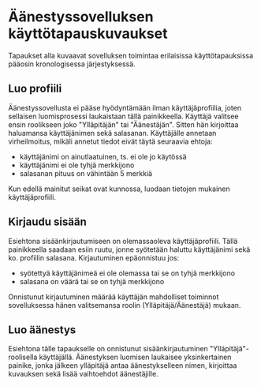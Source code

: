 # Äänestyssovelluksen käyttötapauskuvaukset
Tapaukset alla kuvaavat sovelluksen toimintaa erilaisissa käyttötapauksissa pääosin kronologisessa järjestyksessä.

## Luo profiili
Äänestyssovellusta ei pääse hyödyntämään ilman käyttäjäprofiilia, joten sellaisen luomisprosessi laukaistaan tällä painikkeella. Käyttäjä valitsee ensin roolikseen joko "Ylläpitäjän" tai "Äänestäjän". Sitten hän kirjoittaa haluamansa käyttäjänimen sekä salasanan. Käyttäjälle annetaan virheilmoitus, mikäli annetut tiedot eivät täytä seuraavia ehtoja:

- käyttäjänimi on ainutlaatuinen, ts. ei ole jo käytössä
- käyttäjänimi ei ole tyhjä merkkijono
- salasanan pituus on vähintään 5 merkkiä

Kun edellä mainitut seikat ovat kunnossa, luodaan tietojen mukainen käyttäjäprofiili.

## Kirjaudu sisään
Esiehtona sisäänkirjautumiseen on olemassaoleva käyttäjäprofiili. Tällä painikkeella saadaan esiin ruutu, jonne syötetään haluttu käyttäjänimi sekä ko. profiilin salasana. Kirjautuminen epäonnistuu jos:

- syötettyä käyttäjänimeä ei ole olemassa tai se on tyhjä merkkijono
- salasana on väärä tai se on tyhjä merkkijono

Onnistunut kirjautuminen määrää käyttäjän mahdolliset toiminnot sovelluksessa hänen valitsemansa roolin (Ylläpitäjä/Äänestäjä) mukaan.

## Luo äänestys
Esiehtona tälle tapaukselle on onnistunut sisäänkirjautuminen "Ylläpitäjä"-roolisella käyttäjällä. Äänestyksen luomisen laukaisee yksinkertainen painike, jonka jälkeen ylläpitäjä antaa äänestykselleen nimen, kirjoittaa kuvauksen sekä lisää vaihtoehdot äänestäjille.